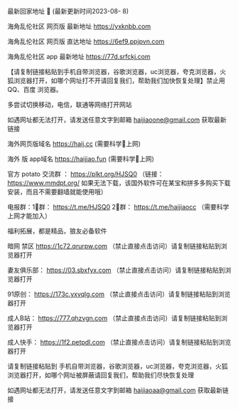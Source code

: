  最新回家地址 👋 (最新更新时间2023-08- 8)

海角乱伦社区 网页版 最新地址  https://yxknbb.com 

海角乱伦社区 网页版 直达地址  https://6ef9.ppjpvn.com

海角乱伦社区 app 最新地址 https://77d.srfckj.com

【请复制链接粘贴到手机自带浏览器，谷歌浏览器，uc浏览器，夸克浏览器，火狐浏览器打开，如哪个网址打不开请回复我们，帮助我们加快恢复处理】禁止用QQ、百度 浏览器。

多尝试切换移动，电信，联通等网络打开网站

如遇网址都无法打开，请发送任意文字到邮箱  haijiaoone@gmail.com  获取最新链接

海外网页版域名  https://haij.cc   (需要科学🔬上网)

 海外 版 app域名  https://haijiao.fun  (需要科学🔬上网)

官方 potato 交流群  ： https://plkt.org/HJSQ0  （链接：https://www.mmdpt.org/ 如果无法下载，该国外软件可在某宝和拼多多购买下载安装，而且不需要翻墙就能使用哦）

电报群：1⃣️群：  https://t.me/HJSQ0    2⃣️群： https://t.me/haijiaocc  （需要科学上网才能加入）


福利拓展，都是精品，狼友必备软件

暗网 禁区 https://1c72.qrurpw.com （禁止直接点击访问）请复制链接粘贴到浏览器打开

妻友俱乐部： https://03.sbxfyx.com （禁止直接点击访问）请复制链接粘贴到浏览器打开

91原创：   https://173c.yxvqlg.com （禁止直接点击访问）请复制链接粘贴到浏览器打开

成人B站：  https://777.qhzvgn.com （禁止直接点击访问）请复制链接粘贴到浏览器打开

成人快手： https://1f2.petpdl.com （禁止直接点击访问）请复制链接粘贴到浏览器打开

请复制链接粘贴到 手机自带浏览器，谷歌浏览器，uc浏览器，夸克浏览器，火狐浏览器打开，如哪个网址被屏蔽请回复我们，帮助我们尽快恢复处理

如遇网址都无法打开，请发送任意文字到邮箱   haijiaoaa@gmail.com   获取最新链接

